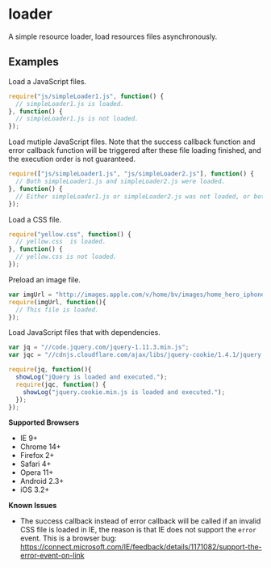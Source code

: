 # loader
A simple resource loader, load resources files asynchronously.

## Examples

Load a JavaScript files.

```javascript
require("js/simpleLoader1.js", function() {
  // simpleLoader1.js is loaded.
}, function() {
  // simpleLoader1.js is not loaded.
});
```

Load mutiple JavaScript files. Note that the success callback function and error callback function will be triggered after these file loading finished, and the execution order is not guaranteed.  
```javascript
require(["js/simpleLoader1.js", "js/simpleLoader2.js"], function() {
  // Both simpleLoader1.js and simpleLoader2.js were loaded.
}, function() {
  // Either simpleLoader1.js or simpleLoader2.js was not loaded, or both.
});
```

Load a CSS file.
```javascript
require("yellow.css", function() {
  // yellow.css  is loaded.
}, function() {
  // yellow.css is not loaded.
});
```

Preload an image file.
```javascript
var imgUrl = "http://images.apple.com/v/home/bv/images/home_hero_iphone_medium.png";
require(imgUrl, function(){
  // This file is loaded.
});
```

Load JavaScript files that with dependencies.
```javascript
var jq = "//code.jquery.com/jquery-1.11.3.min.js";
var jqc = "//cdnjs.cloudflare.com/ajax/libs/jquery-cookie/1.4.1/jquery.cookie.min.js";

require(jq, function(){
  showLog("jQuery is loaded and executed.");
  require(jqc, function() {
    showLog("jquery.cookie.min.js is loaded and executed.");
  });
});
```


**Supported Browsers**

* IE 9+
* Chrome 14+
* Firefox 2+
* Safari 4+
* Opera 11+
* Android 2.3+
* iOS 3.2+

**Known Issues**

* The success callback instead of error callback will be called if an invalid CSS file is loaded in IE, the reason is that IE does not support the `error` event. This is a browser bug:
  https://connect.microsoft.com/IE/feedback/details/1171082/support-the-error-event-on-link

